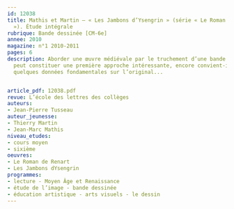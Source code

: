 ```yaml
---
id: 12038
title: Mathis et Martin – « Les Jambons d’Ysengrin » (série « Le Roman de Renart
  »). Étude intégrale 
rubrique: Bande dessinée [CM-6e]
annee: 2010
magazine: n°1 2010-2011
pages: 6
description: Aborder une œuvre médiévale par le truchement d’une bande dessinée contemporaine
  peut constituer une première approche intéressante, encore convient-il de rappeler
  quelques données fondamentales sur l’original...


article_pdf: 12038.pdf
revue: L’école des lettres des collèges
auteurs:
- Jean-Pierre Tusseau
auteur_jeunesse:
- Thierry Martin
- Jean-Marc Mathis
niveau_etudes:
- cours moyen
- sixième
oeuvres:
- Le Roman de Renart
- Les Jambons dYsengrin
programmes:
- lecture - Moyen Âge et Renaissance
- étude de l’image - bande dessinée
- éducation artistique - arts visuels - le dessin
---
```

